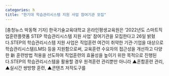 ```yaml
---
categories: h
title: "한기대 학습관리시스템 지원 사업 참여기관 모집"
---
```

[충청뉴스 박동혁 기자] 한국기술교육대학교 온라인평생교육원은 ‘2022년도 스마트직업훈련플랫폼 STEP 학습관리시스템 지원 사업’ 참여기관을 모집한다고 26일 밝혔다.STEP의 학습관리시스템 지원 사업은 직업훈련 여건이 취약한 기관·기업을 대상으로 학습관리시스템(LMS) 등을 지원함으로써, 교육훈련 수요자의 접근성을 개선하고 다양한 新 훈련방법 적용을 선도하여 직업훈련의 효율성을 높이기 위한 목적으로 진행된다.STEP의 학습관리시스템을 활용할 경우 원격훈련 관리뿐만 아니라 ▲혼합훈련 관리, ▲실시간 쌍방향 훈련, ▲콘텐츠 저작도구를